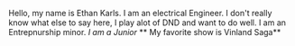 Hello, my name is Ethan Karls. I am an electrical Engineer.
I don't really know what else to say here, I play alot of DND and want to do well.
I am an Entrepnurship minor. 
*I am a Junior*
** My favorite show is Vinland Saga**
